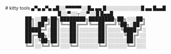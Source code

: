<div align="center">
# kitty tools
            ▄▀▄     ▄▀▄
           ▄█░░▀▀▀▀▀░░█▄
       ▄▄  █░░░░░░░░░░░█  ▄▄
      █▄▄█ █░░▀░░┬░░▀░░█ █▄▄█
██╗░░██╗██╗████████╗████████╗██╗░░░██╗
██║░██╔╝██║╚══██╔══╝╚══██╔══╝╚██╗░██╔╝
█████═╝░██║░░░██║░░░░░░██║░░░░╚████╔╝░
██╔═██╗░██║░░░██║░░░░░░██║░░░░░╚██╔╝░░
██║░╚██╗██║░░░██║░░░░░░██║░░░░░░██║░░░
╚═╝░░╚═╝╚═╝░░░╚═╝░░░░░░╚═╝░░░░░░╚═╝░░░
